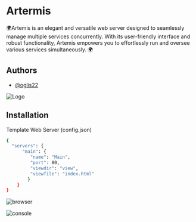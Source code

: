 
# Artermis
🌍Artemis is an elegant and versatile web server designed to seamlessly manage multiple services concurrently. With its user-friendly interface and robust functionality, Artemis empowers you to effortlessly run and oversee various services simultaneously. 🌍

## Authors

- [@oglis22](https://www.github.com/oglis22)


![Logo](https://github.com/oglis22/Artermis/assets/119761510/592bd4dc-b416-4519-8b21-0561b8b9d57c)


## Installation

Template Web Server (config.json)

```bash
{
  "servers": {
      "main": {
         "name": "Main",
         "port": 80,
         "viewdir": "view",
         "viewfile": "index.html"
        }
    }
}
```


![browser](https://github.com/oglis22/Artermis/assets/119761510/0caecb4e-fbdf-4323-bc6f-bda11ad0c79c)

![console](https://github.com/oglis22/Artermis/assets/119761510/c8843f6d-424b-4ae8-8ae0-2b9fcfa25595)
